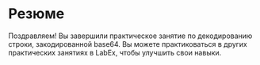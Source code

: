 # Резюме

Поздравляем! Вы завершили практическое занятие по декодированию строки, закодированной base64. Вы можете практиковаться в других практических занятиях в LabEx, чтобы улучшить свои навыки.
